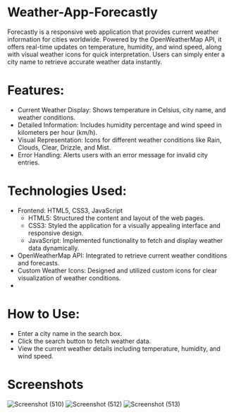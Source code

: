 # Weather-App-Forecastly
Forecastly is a responsive web application that provides current weather information for cities worldwide. Powered by the OpenWeatherMap API, it offers real-time updates on temperature, humidity, and wind speed, along with visual weather icons for quick interpretation. Users can simply enter a city name to retrieve accurate weather data instantly.

# Features:
- Current Weather Display: Shows temperature in Celsius, city name, and weather conditions.
- Detailed Information: Includes humidity percentage and wind speed in kilometers per hour (km/h).
- Visual Representation: Icons for different weather conditions like Rain, Clouds, Clear, Drizzle, and Mist.
- Error Handling: Alerts users with an error message for invalid city entries.
  
# Technologies Used:
- Frontend: HTML5, CSS3, JavaScript
  - HTML5: Structured the content and layout of the web pages.
  - CSS3: Styled the application for a visually appealing interface and responsive design.
  - JavaScript: Implemented functionality to fetch and display weather data dynamically.
- OpenWeatherMap API: Integrated to retrieve current weather conditions and forecasts.
- Custom Weather Icons: Designed and utilized custom icons for clear visualization of weather conditions.
- 
# How to Use:
- Enter a city name in the search box.
- Click the search button to fetch weather data.
- View the current weather details including temperature, humidity, and wind speed.

# Screenshots
![Screenshot (510)](https://github.com/user-attachments/assets/18f73d1b-0ba4-4257-9b0d-61c1b3ddde99)
![Screenshot (512)](https://github.com/user-attachments/assets/b7655a5f-0853-4a27-951d-adb5dd834920)
![Screenshot (513)](https://github.com/user-attachments/assets/55f9087c-f89a-4801-a73b-b4481a642939)
